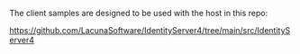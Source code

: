 The client samples are designed to be used with the host in this repo:

https://github.com/LacunaSoftware/IdentityServer4/tree/main/src/IdentityServer4
